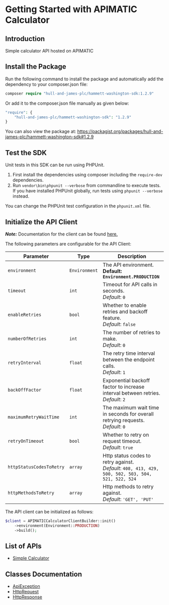 
# Getting Started with APIMATIC Calculator

## Introduction

Simple calculator API hosted on APIMATIC

## Install the Package

Run the following command to install the package and automatically add the dependency to your composer.json file:

```php
composer require "hull-and-james-plc/hammett-washington-sdk:1.2.9"
```

Or add it to the composer.json file manually as given below:

```php
"require": {
    "hull-and-james-plc/hammett-washington-sdk": "1.2.9"
}
```

You can also view the package at:
https://packagist.org/packages/hull-and-james-plc/hammett-washington-sdk#1.2.9

## Test the SDK

Unit tests in this SDK can be run using PHPUnit.

1. First install the dependencies using composer including the `require-dev` dependencies.
2. Run `vendor\bin\phpunit --verbose` from commandline to execute tests. If you have installed PHPUnit globally, run tests using `phpunit --verbose` instead.

You can change the PHPUnit test configuration in the `phpunit.xml` file.

## Initialize the API Client

**_Note:_** Documentation for the client can be found [here.](https://www.github.com/ZahraN444/hammett-washington-php-sdk/tree/1.2.9/doc/client.md)

The following parameters are configurable for the API Client:

| Parameter | Type | Description |
|  --- | --- | --- |
| `environment` | `Environment` | The API environment. <br> **Default: `Environment.PRODUCTION`** |
| `timeout` | `int` | Timeout for API calls in seconds.<br>*Default*: `0` |
| `enableRetries` | `bool` | Whether to enable retries and backoff feature.<br>*Default*: `false` |
| `numberOfRetries` | `int` | The number of retries to make.<br>*Default*: `0` |
| `retryInterval` | `float` | The retry time interval between the endpoint calls.<br>*Default*: `1` |
| `backOffFactor` | `float` | Exponential backoff factor to increase interval between retries.<br>*Default*: `2` |
| `maximumRetryWaitTime` | `int` | The maximum wait time in seconds for overall retrying requests.<br>*Default*: `0` |
| `retryOnTimeout` | `bool` | Whether to retry on request timeout.<br>*Default*: `true` |
| `httpStatusCodesToRetry` | `array` | Http status codes to retry against.<br>*Default*: `408, 413, 429, 500, 502, 503, 504, 521, 522, 524` |
| `httpMethodsToRetry` | `array` | Http methods to retry against.<br>*Default*: `'GET', 'PUT'` |

The API client can be initialized as follows:

```php
$client = APIMATICCalculatorClientBuilder::init()
    ->environment(Environment::PRODUCTION)
    ->build();
```

## List of APIs

* [Simple Calculator](https://www.github.com/ZahraN444/hammett-washington-php-sdk/tree/1.2.9/doc/controllers/simple-calculator.md)

## Classes Documentation

* [ApiException](https://www.github.com/ZahraN444/hammett-washington-php-sdk/tree/1.2.9/doc/api-exception.md)
* [HttpRequest](https://www.github.com/ZahraN444/hammett-washington-php-sdk/tree/1.2.9/doc/http-request.md)
* [HttpResponse](https://www.github.com/ZahraN444/hammett-washington-php-sdk/tree/1.2.9/doc/http-response.md)

